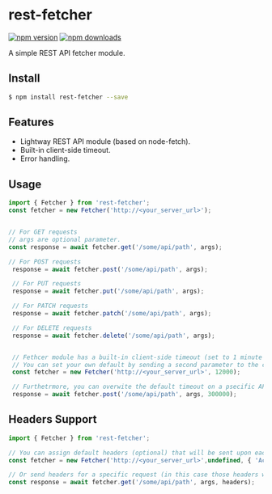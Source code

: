 
rest-fetcher
============

[![npm version](https://img.shields.io/npm/v/rest-fetcher.svg?style=flat-square)](https://www.npmjs.com/package/rest-fetcher)
[![npm downloads](https://img.shields.io/npm/dm/rest-fetcher.svg?style=flat-square)](https://www.npmjs.com/package/rest-fetcher)

A simple REST API fetcher module.

## Install

```sh
$ npm install rest-fetcher --save
```

## Features

- Lightway REST API module (based on node-fetch).
- Built-in client-side timeout.
- Error handling.

## Usage
```javascript
import { Fetcher } from 'rest-fetcher';
const fetcher = new Fetcher('http://<your_server_url>');


// For GET requests
// args are optional parameter.
const response = await fetcher.get('/some/api/path', args);

// For POST requests
 response = await fetcher.post('/some/api/path', args);

 // For PUT requests
 response = await fetcher.put('/some/api/path', args);

 // For PATCH requests
 response = await fetcher.patch('/some/api/path', args);

 // For DELETE requests
 response = await fetcher.delete('/some/api/path', args);


 // Fethcer module has a built-in client-side timeout (set to 1 minute by default)
 // You can set your own default by sending a second parameter to the constructor:
 const fetcher = new Fetcher('http://<your_server_url>', 12000);

 // Furthetrmore, you can overwite the default timeout on a psecific API call:
 response = await fetcher.post('/some/api/path', args, 300000);


```

## Headers Support
```javascript
import { Fetcher } from 'rest-fetcher';

// You can assign default headers (optional) that will be sent upon each request
const fetcher = new Fetcher('http://<your_server_url>',undefined, { 'Access-Control-Allow-Origin': '*', 'Content-Type': 'application/json' });

// Or send headers for a specific request (in this case those headers will be added to the default).
const response = await fetcher.get('/some/api/path', args, headers);


```